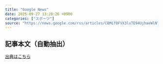 ```yaml
---
title: "Google News"
date: 2025-09-27 13:20:26 +0900
categories: ["スポーツ"]
source: "https://news.google.com/rss/articles/CBMif0FVX3lxTE94UjhaeWlNTzkzYmZyejdoU05OeWNyTGRCNER5ZExRdEtabzl0ai1SZHNYTWgwbFZoLWs4UFZVLXJnMEVOUlRwOG01X2NqcTNyWUJDa1l1V1diWGl4UVNCYVB5bktRcUIzSXZyc2duRTl1Zl9TcktRZWFIYk5UdUE?oc=5"
---
```


## 記事本文（自動抽出）
<body class="y0K44d EA71Tc" id="readabilityBody"></body>

[出典はこちら](https://news.google.com/rss/articles/CBMif0FVX3lxTE94UjhaeWlNTzkzYmZyejdoU05OeWNyTGRCNER5ZExRdEtabzl0ai1SZHNYTWgwbFZoLWs4UFZVLXJnMEVOUlRwOG01X2NqcTNyWUJDa1l1V1diWGl4UVNCYVB5bktRcUIzSXZyc2duRTl1Zl9TcktRZWFIYk5UdUE?oc=5)
